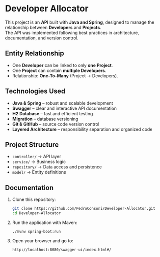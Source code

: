 # Developer Allocator

This project is an **API** built with **Java and Spring**, designed to manage the relationship between **Developers** and **Projects**.  
The API was implemented following best practices in architecture, documentation, and version control.

## Entity Relationship
- One **Developer** can be linked to only **one Project**.  
- One **Project** can contain **multiple Developers**.  
- Relationship: **One-To-Many** (Project → Developers).

## Technologies Used
-  **Java & Spring** – robust and scalable development  
-  **Swagger** – clear and interactive API documentation  
-  **H2 Database** – fast and efficient testing  
-  **Migration** – database versioning  
-  **Git & GitHub** – source code version control  
-  **Layered Architecture** – responsibility separation and organized code  

## Project Structure
- `controller/` → API layer  
- `service/` → Business logic  
- `repository/` → Data access and persistence  
- `model/` → Entity definitions  

## Documentation
1. Clone this repository:
   ```bash
   git clone https://github.com/PedroConsoni/Developer-Allocator.git
   cd Developer-Allocator
   ```
2. Run the application with Maven:
      ```
      ./mvnw spring-boot:run
      ```
3. Open your browser and go to:
   ```
   http://localhost:8080/swagger-ui/index.html#/
   ```

